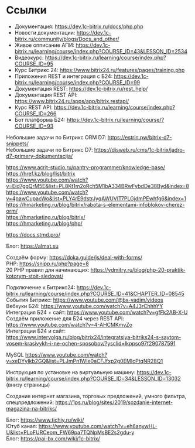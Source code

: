 # Ссылки
- Документация: https://dev.1c-bitrix.ru/docs/php.php
- Новости документации: https://dev.1c-bitrix.ru/community/blogs/Docs_and_other/
- Живое опписание АПИ: https://dev.1c-bitrix.ru/learning/course/index.php?COURSE_ID=43&LESSON_ID=2534
- Видеокурс: https://dev.1c-bitrix.ru/learning/course/index.php?COURSE_ID=95
- Курс Битрикс 24: https://www.bitrix24.ru/features/pages/training.php
- Приложения REST и интеграция с Б24: https://dev.1c-bitrix.ru/learning/course/index.php?COURSE_ID=99
- Документация REST:     https://dev.1c-bitrix.ru/rest_help/
- Документация REST API: https://www.bitrix24.ru/apps/app/bitrix.restapi/
- Курс REST API:         https://dev.1c-bitrix.ru/learning/course/index.php?COURSE_ID=266
- Бот платформа Б24:     https://dev.1c-bitrix.ru/learning/course/?COURSE_ID=93

Небольшие задачи по Битрикс ORM D7: https://estrin.pw/bitrix-d7-snippets/  
Небольшие задачи по Битрикс D7: https://disweb.ru/cms/1c-bitrix/jadro-d7-primery-dokumentacija/

https://www.acrit-studio.ru/pantry-programmer/knowledge-base/  
https://href.kz/blog/list/bitrix  
https://www.youtube.com/watch?v=Eid7ggQrM5E&list=PL8Kt1m2oRch5M1bA334BRwFybdDe38Byd&index=8  
https://www.youtube.com/watch?v=4pawCupacWo&list=PLY4rE9dstrJyqAWUVlT7PLGjdmPEwhfg6&index=1  
https://hmarketing.ru/blog/bitrix/rabota-s-elementami-infoblokov-cherez-orm/  
https://hmarketing.ru/blog/bitrix/  
https://hmarketing.ru/blog/php/  

https://docs.stmd.pro/  

Блог: https://almat.su

Создаём форму: https://doka.guide/js/deal-with-forms/  
PHP: https://snipp.ru/php?page=8  
20 PHP правил для начинающих: https://ydmitry.ru/blog/php-20-praktik-kotorym-stoit-sledovat/

Подключение к Битрикс24: https://dev.1c-bitrix.ru/learning/course/index.php?COURSE_ID=41&CHAPTER_ID=08545  
События Битрикс: https://www.youtube.com/@bx-vadim/videos  
Вебхуки Б24: https://www.youtube.com/watch?v=A4J3rChhhYY  
Интеграция Б24 + сайт: https://www.youtube.com/watch?v=gfFk2AB-X-U  
Создаём приложение для Б24 через REST API: https://www.youtube.com/watch?v=4-AHCMKmvZo  
Интеграции Б24 и сайт: https://www.intervolga.ru/blog/bitrix24/integratsiya-bitriks24-s-saytom-vosem-krasivykh-i-ne-ochen-sposobov/?ysclid=lkppso97f290787591  

MySQL https://www.youtube.com/watch?v=xeDYyIkb2GQ&list=PLJmPn1WIe0aCFJfxp2g0EMIcPtqNR28Q1

Инструкция по установке на виртуальную машину: https://dev.1c-bitrix.ru/learning/course/index.php?COURSE_ID=34&LESSON_ID=13032 (внизу страницы)

Создание интернет магазина, торговых предложений, умного фильтра, спецпредложений: https://1ps.ru/blog/sites/2019/sozdanie-internet-magazina-na-bitriks/

Блог: https://www.tichiy.ru/wiki/  
Ютуб канал: https://www.youtube.com/watch?v=eh6anywHL-U&list=PLoFURCeom_FW69pa7TQNpMsBE2s2gdu-y  
Блог: https://pai-bx.com/wiki/1c-bitrix/  
